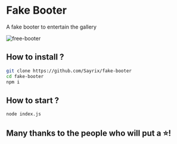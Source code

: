 # Fake Booter
 A fake booter to entertain the gallery

![free-booter](https://i.imgur.com/aRSprC8.gif)

## How to install ?

```bash
git clone https://github.com/Sayrix/fake-booter
cd fake-booter
npm i
```

## How to start ?

```bash
node index.js
```



## Many thanks to the people who will put a ⭐!
